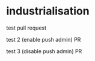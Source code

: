 # industrialisation

test pull request

test 2 (enable push admin) PR

test 3 (disable push admin) PR
